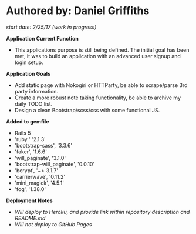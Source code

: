 # **Authored by: Daniel Griffiths**
*start date: 2/25/17 (work in progress)*


**Application Current Function**
- This applications purpose is still being defined. The initial goal has been met, it was to build an application with an advanced user signup and login setup. 

**Application Goals**
- Add static page with Nokogiri or HTTParty, be able to scrape/parse 3rd party information.
- Create a more robust note taking functionality, be able to archive my daily TODO list.
- Design a clean Bootstrap/scss/css with some functional JS.


**Added to gemfile**
- Rails 5
- 'ruby  '                    '2.1.3'
- 'bootstrap-sass',           '3.3.6'
- 'faker',                    '1.6.6'
- 'will_paginate',            '3.1.0'
- 'bootstrap-will_paginate', '0.0.10'
- 'bcrypt',                '~> 3.1.7'
- 'carrierwave',             '0.11.2'
- 'mini_magick',              '4.5.1'
- 'fog',                     '1.38.0'


**Deployment Notes**
- *Will deploy to Heroku, and provide link within repository description and README.md*
- *Will not deploy to GitHub Pages*

